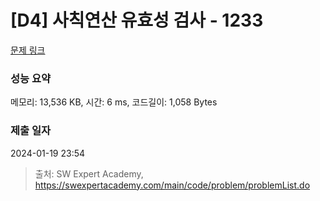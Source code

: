 # [D4] 사칙연산 유효성 검사 - 1233 

[문제 링크](https://swexpertacademy.com/main/code/problem/problemDetail.do?contestProbId=AV141176AIwCFAYD) 

### 성능 요약

메모리: 13,536 KB, 시간: 6 ms, 코드길이: 1,058 Bytes

### 제출 일자

2024-01-19 23:54



> 출처: SW Expert Academy, https://swexpertacademy.com/main/code/problem/problemList.do